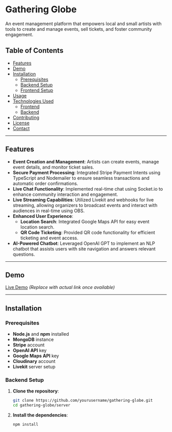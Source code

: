 # Gathering Globe

An event management platform that empowers local and small artists with tools to create and manage events, sell tickets, and foster community engagement.

## Table of Contents

- [Features](#features)
- [Demo](#demo)
- [Installation](#installation)
  - [Prerequisites](#prerequisites)
  - [Backend Setup](#backend-setup)
  - [Frontend Setup](#frontend-setup)
- [Usage](#usage)
- [Technologies Used](#technologies-used)
  - [Frontend](#frontend)
  - [Backend](#backend)
- [Contributing](#contributing)
- [License](#license)
- [Contact](#contact)

---

## Features

- **Event Creation and Management**: Artists can create events, manage event details, and monitor ticket sales.
- **Secure Payment Processing**: Integrated Stripe Payment Intents using TypeScript and Nodemailer to ensure seamless transactions and automatic order confirmations.
- **Live Chat Functionality**: Implemented real-time chat using Socket.io to enhance community interaction and engagement.
- **Live Streaming Capabilities**: Utilized Livekit and webhooks for live streaming, allowing organizers to broadcast events and interact with audiences in real-time using OBS.
- **Enhanced User Experience**:
  - **Location Search**: Integrated Google Maps API for easy event location search.
  - **QR Code Ticketing**: Provided QR code functionality for efficient ticketing and event access.
- **AI-Powered Chatbot**: Leveraged OpenAI GPT to implement an NLP chatbot that assists users with site navigation and answers relevant questions.

---

## Demo

[Live Demo](https://your-live-demo-link.com) _(Replace with actual link once available)_

---

## Installation

### Prerequisites

- **Node.js** and **npm** installed
- **MongoDB** instance
- **Stripe** account
- **OpenAI API** key
- **Google Maps API** key
- **Cloudinary** account
- **Livekit** server setup

### Backend Setup

1. **Clone the repository**:

   ```bash
   git clone https://github.com/yourusername/gathering-globe.git
   cd gathering-globe/server
   ```
2. **Install the dependencies**: 
   ```bash
   npm install
   ```

